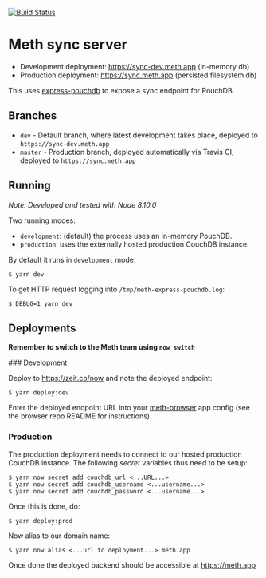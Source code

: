 [![Build Status](https://travis-ci.org/meth-browser/server.svg?branch=master)](https://travis-ci.org/meth-browser/server)

# Meth sync server

* Development deployment: https://sync-dev.meth.app (in-memory db)
* Production deployment: https://sync.meth.app (persisted filesystem db)

This uses [express-pouchdb](https://github.com/pouchdb/pouchdb-server#express-pouchdb) to expose a sync endpoint for PouchDB.

## Branches

* `dev` - Default branch, where latest development takes place, deployed to `https://sync-dev.meth.app`
* `master` - Production branch, deployed automatically via Travis CI, deployed to `https://sync.meth.app`

## Running

_Note: Developed and tested with Node 8.10.0_

Two running modes:

* `development`: (default) the process uses an in-memory PouchDB.
* `production`: uses the externally hosted production CouchDB instance.

By default it runs in `development` mode:

```shell
$ yarn dev
```

To get HTTP request logging into `/tmp/meth-express-pouchdb.log`:

```shell
$ DEBUG=1 yarn dev
```

## Deployments

**Remember to switch to the Meth team using `now switch`**

### Development

Deploy to https://zeit.co/now and note the deployed endpoint:

```shell
$ yarn deploy:dev
```

Enter the deployed endpoint URL into your [meth-browser](https://github.com/meth-browser/meth) app config (see the browser repo README for instructions).

### Production

The production deployment needs to connect to our hosted production CouchDB
instance. The following _secret_ variables thus need to be setup:

```shell
$ yarn now secret add couchdb_url <...URL...>
$ yarn now secret add couchdb_username <...username...>
$ yarn now secret add couchdb_password <...username...>
```

Once this is done, do:

```shell
$ yarn deploy:prod
```

Now alias to our domain name:

```shell
$ yarn now alias <...url to deployment...> meth.app
```

Once done the deployed backend should be accessible at https://meth.app
